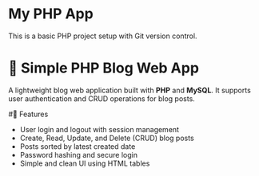 # My PHP App
This is a basic PHP project setup with Git version control.
# 📝 Simple PHP Blog Web App

A lightweight blog web application built with **PHP** and **MySQL**. It supports user authentication and CRUD operations for blog posts.

#🚀 Features

- User login and logout with session management
- Create, Read, Update, and Delete (CRUD) blog posts
- Posts sorted by latest created date
- Password hashing and secure login
- Simple and clean UI using HTML tables



